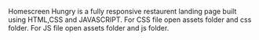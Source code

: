 Homescreen Hungry is a fully responsive restaurent landing page built using HTML,CSS and JAVASCRIPT.
For CSS file open assets folder and css folder. 
For JS file open assets folder and js folder.
